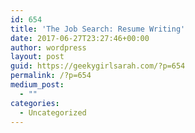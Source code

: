 ```yaml
---
id: 654
title: 'The Job Search: Resume Writing'
date: 2017-06-27T23:27:46+00:00
author: wordpress
layout: post
guid: https://geekygirlsarah.com/?p=654
permalink: /?p=654
medium_post:
  - ""
categories:
  - Uncategorized
---
```

